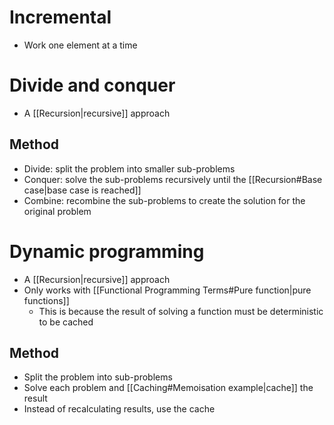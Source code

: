 # Incremental
- Work one element at a time

# Divide and conquer
- A [[Recursion|recursive]] approach

## Method
- Divide: split the problem into smaller sub-problems 
- Conquer: solve the sub-problems recursively until the [[Recursion#Base case|base case is reached]]
- Combine: recombine the sub-problems to create the solution for the original problem

# Dynamic programming
- A [[Recursion|recursive]] approach
- Only works with [[Functional Programming Terms#Pure function|pure functions]]
	- This is because the result of solving a function must be deterministic to be cached

## Method
- Split the problem into sub-problems
- Solve each problem and [[Caching#Memoisation example|cache]] the result
- Instead of recalculating results, use the cache